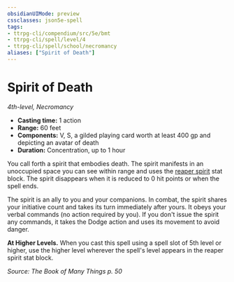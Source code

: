 ```yaml
---
obsidianUIMode: preview
cssclasses: json5e-spell
tags:
- ttrpg-cli/compendium/src/5e/bmt
- ttrpg-cli/spell/level/4
- ttrpg-cli/spell/school/necromancy
aliases: ["Spirit of Death"]
---
```

# Spirit of Death
*4th-level, Necromancy*  

- **Casting time:** 1 action
- **Range:** 60 feet
- **Components:** V, S, a gilded playing card worth at least 400 gp and depicting an avatar of death
- **Duration:** Concentration, up to 1 hour

You call forth a spirit that embodies death. The spirit manifests in an unoccupied space you can see within range and uses the [reaper spirit](reaper-spirit-bmt.md) stat block. The spirit disappears when it is reduced to 0 hit points or when the spell ends.

The spirit is an ally to you and your companions. In combat, the spirit shares your initiative count and takes its turn immediately after yours. It obeys your verbal commands (no action required by you). If you don't issue the spirit any commands, it takes the Dodge action and uses its movement to avoid danger.

**At Higher Levels.** When you cast this spell using a spell slot of 5th level or higher, use the higher level wherever the spell's level appears in the reaper spirit stat block.

*Source: The Book of Many Things p. 50*